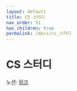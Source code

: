 ```yaml
---
layout: default
title: CS 스터디
nav_order: 51
has_children: true
permalink: /docs/cs_스터디
---
```


# CS 스터디

노션: [링크](https://www.notion.so/a6c0516ca3344261bc4a72b9a0b30b2f?v=26f7624d59ba4133a1910cb4939b2206)

